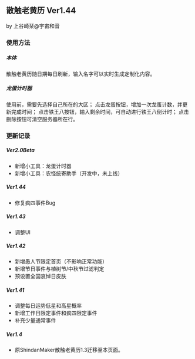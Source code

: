## 散触老黄历 Ver1.44
by 上谷崎栞@宇宙和音

### 使用方法
##### 本体
散触老黄历随日期每日刷新，输入名字可以实时生成定制化内容。
##### 龙蛋计时器
使用前，需要先选择自己所在的大区；
点击龙蛋按钮，增加一次龙蛋计数，并更新完成时间；
点击铁王八按钮，输入剩余时间，可自动进行铁王八倒计时；
点击删除按钮可清空服务器所在行。

### 更新记录
##### Ver2.0Beta
- 新增小工具：龙蛋计时器
- 新增小工具：农怪统寄助手（开发中，未上线）
##### Ver1.44
- 修复疯四事件Bug
##### Ver1.43
- 调整UI
##### Ver1.42
- 新增愚人节限定首页（不影响正常功能）
- 新增节日事件与植树节/中秋节过滤判定
- 预设置全国哀悼日皮肤
##### Ver1.41
- 调整每日运势低星和高星概率
- 新增工作日限定事件和疯四限定事件
- 补充少量通常事件
##### Ver1.4
- 原ShindanMaker散触老黄历1.3迁移至本页面。
